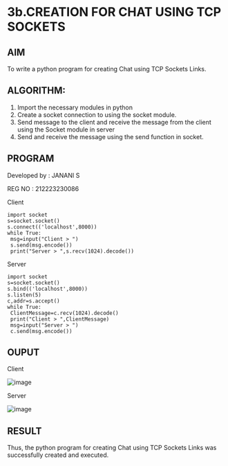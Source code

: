 # 3b.CREATION FOR CHAT USING TCP SOCKETS
## AIM
To write a python program for creating Chat using TCP Sockets Links.
## ALGORITHM:
1. Import the necessary modules in python
2. Create a socket connection to using the socket module.
3. Send message to the client and receive the message from the client using the Socket module in
 server
4. Send and receive the message using the send function in socket.
## PROGRAM

Developed by : JANANI S

REG NO : 212223230086

Client 
```
import socket
s=socket.socket()
s.connect(('localhost',8000))
while True:
 msg=input("Client > ")
 s.send(msg.encode())
 print("Server > ",s.recv(1024).decode())
```
Server
```
import socket
s=socket.socket()
s.bind(('localhost',8000))
s.listen(5)
c,addr=s.accept()
while True:
 ClientMessage=c.recv(1024).decode()
 print("Client > ",ClientMessage)
 msg=input("Server > ")
 c.send(msg.encode())
```
## OUPUT
Client

![image](https://github.com/SJananisenthilkumar/3b_CHAT_USING_TCP_SOCKETS/assets/144871139/0db76e84-ea7f-4959-a170-4316e7110eec)

Server

![image](https://github.com/SJananisenthilkumar/3b_CHAT_USING_TCP_SOCKETS/assets/144871139/4193e6ab-c850-4e74-a128-027ae652a729)

## RESULT
Thus, the python program for creating Chat using TCP Sockets Links was successfully 
created and executed.
